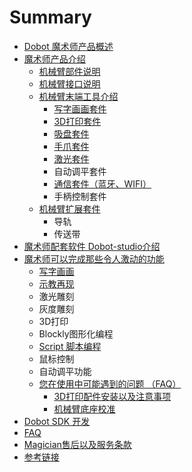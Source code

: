 # Summary

* [Dobot 魔术师产品概述](README.md)
* [魔术师产品介绍](chapter1.md)
  * [机械臂部件说明](chapter1/ji-xie-bi-bu-jian-shuo-ming.md)
  * [机械臂接口说明](chapter1/ji-xie-bi-jie-kou-shuo-ming.md)
  * [机械臂末端工具介绍](chapter1/ji-xie-bi-mo-duan-gong-ju-jie-shao.md)
    * [写字画画套件](chapter1/ji-xie-bi-mo-duan-gong-ju-jie-shao/xie-zi-hua-hua-tao-jian.md)
    * [3D打印套件](chapter1/ji-xie-bi-mo-duan-gong-ju-jie-shao/3dda-yin-tao-jian.md)
    * [吸盘套件](chapter1/ji-xie-bi-mo-duan-gong-ju-jie-shao/xi-pan-tao-jian.md)
    * [手爪套件](chapter1/ji-xie-bi-mo-duan-gong-ju-jie-shao/shou-zhua-tao-jian.md)
    * [激光套件](chapter1/ji-xie-bi-mo-duan-gong-ju-jie-shao/ji-guang-tao-jian.md)
    * 自动调平套件
    * [通信套件（蓝牙、WIFI）](chapter1/ji-xie-bi-mo-duan-gong-ju-jie-shao/tong-xin-tao-jian-ff08-lan-ya-3001-wifi.md)
    * 手柄控制套件
  * [机械臂扩展套件](chapter1/ji-xie-bi-kuo-zhan-tao-jian.md)
    * 导轨
    * 传送带
* [魔术师配套软件 Dobot-studio介绍](mo-zhu-shi-pei-tao-ruan-jian-dobot-studio-jie-shao.md)
* [魔术师可以完成那些令人激动的功能](mo-zhu-shi-ke-yi-wan-cheng-na-xie-ling-ren-ji-dong-de-gong-neng.md)
  * [写字画画](mo-zhu-shi-ke-yi-wan-cheng-na-xie-ling-ren-ji-dong-de-gong-neng/xie-zi-hua-hua.md)
  * [示教再现](mo-zhu-shi-ke-yi-wan-cheng-na-xie-ling-ren-ji-dong-de-gong-neng/shi-jiao-zai-xian.md)
  * 激光雕刻
  * 灰度雕刻
  * 3D打印
  * Blockly图形化编程
  * [Script 脚本编程](mo-zhu-shi-ke-yi-wan-cheng-na-xie-ling-ren-ji-dong-de-gong-neng/script-jiao-ben-bian-cheng.md)
  * 鼠标控制
  * 自动调平功能
  * [您在使用中可能遇到的问题 （FAQ）](nin-zai-shi-yong-zhong-ke-neng-yu-dao-de-wen-ti.md)
    * [3D打印配件安装以及注意事项](nin-zai-shi-yong-zhong-ke-neng-yu-dao-de-wen-ti/3dda-yin-pei-jian-an-zhuang-yi-ji-zhu-yi-shi-xiang.md)
    * [机械臂底座校准](nin-zai-shi-yong-zhong-ke-neng-yu-dao-de-wen-ti/ji-xie-bi-di-zuo-xiao-zhun.md)
* [Dobot SDK 开发](dobot-sdk-kai-fa.md)
* [FAQ](faq.md)
* [Magician售后以及服务条款](magicianshou-hou-yi-ji-fu-wu-tiao-kuan.md)
* [参考链接](can-kao-lian-jie.md)

